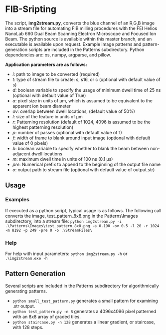 # FIB-Sripting

The script, **img2stream.py**, converts the blue channel of an R,G,B image into a stream file for automating FIB milling procedures with the FEI Helios NanoLab 660 Dual Beam Scanning Electron Microscope and Focused Ion Beam. The python source is available within this master branch, and an executable is available upon request. Example image patterns and pattern-generation scripts are included in the Patterns subdirectory. Python dependencies are: os, numpy, argparse, and pillow.

**Application parameters are as follows:**
- *i*:    path to image to be converted (required)
- *t*:    type of stream file to create: s, s16, or c (optional with default value of s)
- *d*:    boolean variable to specify the usage of minimum dwell time of 25 ns (optional with default value of True)
- *a*:    pixel size in units of µm, which is assumed to be equivalent to the apparent ion beam diameter
- *ov*:   overlap between dwell locations, (default value of 50%)
- *l*:    size of the feature in units of µm
- *r*:    Patterning resolution (default of 1024, 4096 is assumed to be the highest patterning resolution) 
- *p*:    number of passes (optional with default value of 1)
- *f*:    width of frame to blank around input image (optional with default value of 0 pixels)
- *b*:    boolean variable to specify whether to blank the beam between non-adjacent dwell locations
- *m*:    maximum dwell time in units of 100 ns (0.1 µs)
- *pre*:  Numerical prefix to append to the beginning of the output file name 
- *o*:    output path to stream file (optional with default value of output.str)

## Usage
### Examples
If executed as a python script, typical usage is as follows. The following call converts the image, test_pattern_8x8.png in the Patterns\Images subdirectory, into a stream file:
`python img2stream.py -i .\Patterns\Images\test_pattern_8x8.png -a 0.190 -ov 0.5 -l 20 -r 1024 -m 8192 -p 249 -pre 0 -o .\StreamFiles\`

### Help
For help with input parameters:
`python img2stream.py -h`
or
`.\img2stream.exe -h`


## Pattern Generation
Several scripts are included in the Patterns subdirectory for algorithmically generating patterns. 
- `python small_test_pattern.py` generates a small pattern for examining .str output.
- `python test_pattern.py -n 8` generates a 4096x4096 pixel patterned with an 8x8 array of graded tiles.
- `python staircase.py -n 128` generates a linear gradient, or staircase, with 128 steps.
